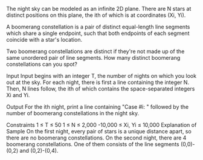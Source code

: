 The night sky can be modeled as an infinite 2D plane. There are N stars at distinct positions on this plane, the ith of which is at coordinates (Xi, Yi).

A boomerang constellation is a pair of distinct equal-length line segments which share a single endpoint, such that both endpoints of each segment coincide with a star's location.

Two boomerang constellations are distinct if they're not made up of the same unordered pair of line segments. How many distinct boomerang constellations can you spot?

Input
Input begins with an integer T, the number of nights on which you look out at the sky. For each night, there is first a line containing the integer N. Then, N lines follow, the ith of which contains the space-separated integers Xi and Yi.

Output
For the ith night, print a line containing "Case #i: " followed by the number of boomerang constellations in the night sky.

Constraints
1 ≤ T ≤ 50
1 ≤ N ≤ 2,000
-10,000 ≤ Xi, Yi ≤ 10,000
Explanation of Sample
On the first night, every pair of stars is a unique distance apart, so there are no boomerang constellations. On the second night, there are 4 boomerang constellations. One of them consists of the line segments (0,0)-(0,2) and (0,2)-(0,4).
